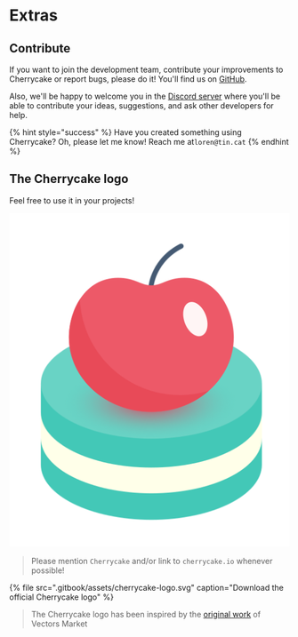 # Extras

## Contribute

If you want to join the development team, contribute your improvements to Cherrycake or report bugs, please do it! You'll find us on [GitHub](https://github.com/tin-cat/cherrycake-engine).

Also, we'll be happy to welcome you in the [Discord server](https://discord.gg/naQprV6) where you'll be able to contribute your ideas, suggestions, and ask other developers for help.

{% hint style="success" %}
Have you created something using Cherrycake? Oh, please let me know! Reach me at`loren@tin.cat`
{% endhint %}

## The Cherrycake logo

Feel free to use it in your projects!

>

![](.gitbook/assets/cherrycake-logo.svg)

> Please mention `Cherrycake` and/or link to `cherrycake.io` whenever possible!

{% file src=".gitbook/assets/cherrycake-logo.svg" caption="Download the official Cherrycake logo" %}

> The Cherrycake logo has been inspired by the [original work](https://www.flaticon.com/free-icon/cake_609631) of Vectors Market

